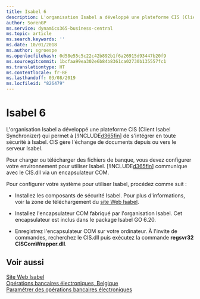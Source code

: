 ```yaml
---
title: Isabel 6
description: L'organisation Isabel a développé une plateforme CIS (Client Isabel Synchronizer) afin que Business Central puisse s'intégrer en toute sécurité à Isabel. CIS gère l'échange de documents depuis ou vers le serveur Isabel.
author: SorenGP
ms.service: dynamics365-business-central
ms.topic: article
ms.search.keywords: ''
ms.date: 10/01/2018
ms.author: sgroespe
ms.openlocfilehash: 0d58e55c5c22c42b892b1f6a26915d93447b20f9
ms.sourcegitcommit: 1bcfaa99ea302e6b84b8361ca02730b135557fc1
ms.translationtype: HT
ms.contentlocale: fr-BE
ms.lasthandoff: 03/08/2019
ms.locfileid: "826479"
---
```

# <a name="isabel-6"></a>Isabel 6
L'organisation Isabel a développé une plateforme CIS (Client Isabel Synchronizer) qui permet à [!INCLUDE[d365fin](../../includes/d365fin_md.md)] de s'intégrer en toute sécurité à Isabel. CIS gère l'échange de documents depuis ou vers le serveur Isabel.  

Pour charger ou télécharger des fichiers de banque, vous devez configurer votre environnement pour utiliser Isabel. [!INCLUDE[d365fin](../../includes/d365fin_md.md)] communique avec le CIS.dll via un encapsulateur COM.  

Pour configurer votre système pour utiliser Isabel, procédez comme suit :  

- Installez les composants de sécurité Isabel. Pour plus d'informations, voir la zone de téléchargement du [site Web Isabel](https://go.microsoft.com/fwlink/?LinkId=210323).  

- Installez l'encapsulateur COM fabriqué par l'organisation Isabel. Cet encapsulateur est inclus dans le package Isabel GO 6.20.  

- Enregistrez l'encapsulateur COM sur votre ordinateur. À l'invite de commandes, recherchez le CIS.dll puis exécutez la commande **regsvr32 CISComWrapper.dll**.  

## <a name="see-also"></a>Voir aussi  
 [Site Web Isabel](https://go.microsoft.com/fwlink/?LinkId=210323)   
 [Opérations bancaires électroniques, Belgique](belgian-electronic-banking.md)   
 [Paramétrer des opérations bancaires électroniques](how-to-set-up-electronic-banking.md)
